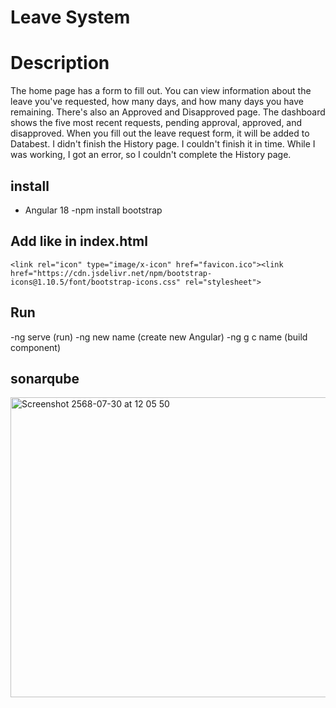 # Leave System

# Description

The home page has a form to fill out. You can view information about the leave you've requested, how many days, and how many days you have remaining. There's also an Approved and Disapproved page. The dashboard shows the five most recent requests, pending approval, approved, and disapproved. When you fill out the leave request form, it will be added to Databest.
I didn't finish the History page. I couldn't finish it in time. While I was working, I got an error, so I couldn't complete the History page.


## install

- Angular 18
-npm install bootstrap

## Add like in index.html
``` <link rel="icon" type="image/x-icon" href="favicon.ico"><link href="https://cdn.jsdelivr.net/npm/bootstrap-icons@1.10.5/font/bootstrap-icons.css" rel="stylesheet"> ```

## Run

-ng serve (run)
-ng new name (create new Angular)
-ng g c name (build component)

## sonarqube
<img width="1071" height="480" alt="Screenshot 2568-07-30 at 12 05 50" src="https://github.com/user-attachments/assets/3b63051f-9e78-4e80-9a33-b02be2329e65" />







